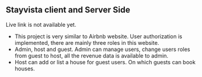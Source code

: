 ## Stayvista client and Server Side
Live link is not available yet.
- This project is very similar to Airbnb website. User authorization is implemented, there are mainly three roles in this website.
- Admin, host and guest. Admin can manage users, change users roles from guest to host, all the revenue data is available to admin.
- Host can add or list a house for guest users. On which guests can book houses.
